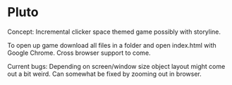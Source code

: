 # Pluto
Concept: Incremental clicker space themed game possibly with storyline.

To open up game download all files in a folder and open index.html with Google Chrome. Cross browser support to come.

Current bugs: Depending on screen/window size object layout might come out a bit weird. Can somewhat be fixed by zooming out in browser.
